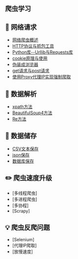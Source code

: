 ## 爬虫学习

## :watermelon: 网络请求
- [网络爬虫概述](https://github.com/KissMyLady/RobotSpiders_is_come_in/blob/master/None/1--%E7%88%AC%E8%99%AB%E6%A6%82%E8%BF%B0.md)
- [HTTP协议与抓包工具](https://github.com/KissMyLady/RobotSpiders_is_come_in/blob/master/None/HTTP协议与抓包工具.md)
- [Python库--Urllib与Requests库](https://github.com/KissMyLady/RobotSpiders_is_come_in/blob/master/None/Python库--Urllib与Requests库.md)
- [cookie原理与使用](https://github.com/KissMyLady/RobotSpiders_is_come_in/blob/master/None/cookie原理与使用.md)
- [伪装成浏览器](https://github.com/KissMyLady/RobotSpiders_is_come_in/blob/master/None/伪装成浏览器.md)
- [get请求与post请求](https://github.com/KissMyLady/RobotSpiders_is_come_in/blob/master/None/get请求与post请求.md)
- [使用Proxy代理IP实现强制爬取](https://github.com/KissMyLady/RobotSpiders_is_come_in/blob/master/None/使用Proxy代理IP实现强制爬取.md)

## :wrench:  数据解析
- [xpath方法](https://github.com/KissMyLady/RobotSpiders_is_come_in/blob/master/DAtaExtract/xpath%E6%96%B9%E6%B3%95.md)
- [BeautifulSoup4方法](https://github.com/KissMyLady/RobotSpiders_is_come_in/blob/master/DAtaExtract/BeautifulSoup4%E6%96%B9%E6%B3%95.md)
- [Re方法](https://github.com/KissMyLady/RobotSpiders_is_come_in/blob/master/DAtaExtract/Re%E6%96%B9%E6%B3%95.md)

  
## :floppy_disk: 数据储存
- [CSV文本保存](https://github.com/KissMyLady/RobotSpiders_is_come_in/blob/master/DataSave/CSV%E6%96%87%E6%9C%AC%E4%BF%9D%E5%AD%98.md)
- [json保存](https://github.com/KissMyLady/RobotSpiders_is_come_in/blob/master/DataSave/json%E4%BF%9D%E5%AD%98.md)
- [数据库保存](https://github.com/KissMyLady/RobotSpiders_is_come_in/blob/master/DataSave/%E6%95%B0%E6%8D%AE%E5%BA%93.md)

 
## :pencil2: 爬虫速度升级
- [多线程爬虫]
- [多进程爬虫]
- [多协程]
- [Scrapy]


## :bulb: 爬虫反爬问题
- [Selenium]
- [代理IP爬取]
- [放慢速度]

